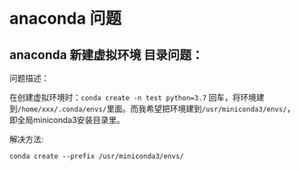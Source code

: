 

# anaconda 问题

## anaconda 新建虚拟环境 目录问题：

问题描述：

在创建虚拟环境时：`conda create -n test python=3.7` 回车，将环境建到`/home/xxx/.conda/envs/`里面。而我希望把环境建到`/usr/miniconda3/envs/`，即全局miniconda3安装目录里。

解决方法:

`conda create --prefix /usr/miniconda3/envs/`


